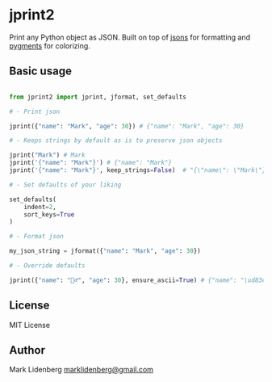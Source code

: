 # jprint2

Print any Python object as JSON. Built on top of [jsons](https://github.com/ramonhagenaars/jsons) for formatting and [pygments](https://pygments.org/) for colorizing.

## Basic usage 

```python

from jprint2 import jprint, jformat, set_defaults

# - Print json

jprint({"name": "Mark", "age": 30}) # {"name": "Mark", "age": 30}

# - Keeps strings by default as is to preserve json objects

jprint("Mark") # Mark
jprint('{"name": "Mark"}') # {"name": "Mark"}
jprint('{"name": "Mark"}', keep_strings=False)  # "{\"name\": \"Mark\"}"

# - Set defaults of your liking

set_defaults(
	indent=2, 
	sort_keys=True
)

# - Format json

my_json_string = jformat({"name": "Mark", "age": 30})

# - Override defaults

jprint({"name": "🧙‍♂️", "age": 30}, ensure_ascii=True) # {"name": "\ud83e\uddd9\u200d\u2642\ufe0f", "age": 30}

```

## License

MIT License

## Author

Mark Lidenberg [marklidenberg@gmail.com](mailto:marklidenberg@gmail.com)